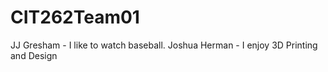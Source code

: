 # CIT262Team01

JJ Gresham - I like to watch baseball.
Joshua Herman - I enjoy 3D Printing and Design